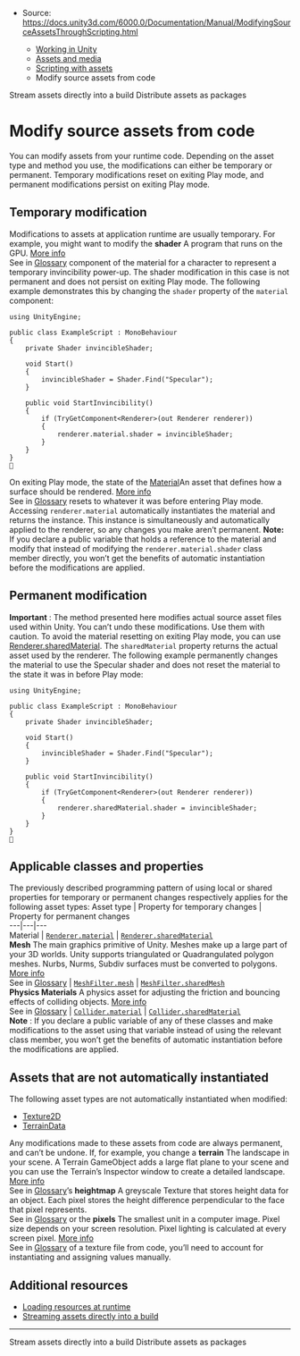 * Source: https://docs.unity3d.com/6000.0/Documentation/Manual/ModifyingSourceAssetsThroughScripting.html

  * [Working in Unity](https://docs.unity3d.com/6000.0/Documentation/Manual/working-in-unity.html)
  * [Assets and media](https://docs.unity3d.com/6000.0/Documentation/Manual/assets-and-media.html)
  * [Scripting with assets](https://docs.unity3d.com/6000.0/Documentation/Manual/ScriptingAssets.html)
  * Modify source assets from code


[](https://docs.unity3d.com/6000.0/Documentation/Manual/StreamingAssets.html)
Stream assets directly into a build
[](https://docs.unity3d.com/6000.0/Documentation/Manual/AssetPackages.html)
Distribute assets as packages
# Modify source assets from code
You can modify assets from your runtime code. Depending on the asset type and method you use, the modifications can either be temporary or permanent. Temporary modifications reset on exiting Play mode, and permanent modifications persist on exiting Play mode.
## Temporary modification
Modifications to assets at application runtime are usually temporary. For example, you might want to modify the **shader** A program that runs on the GPU. [More info](https://docs.unity3d.com/6000.0/Documentation/Manual/Shaders.html)  
See in [Glossary](https://docs.unity3d.com/6000.0/Documentation/Manual/Glossary.html#Shader) component of the material for a character to represent a temporary invincibility power-up. The shader modification in this case is not permanent and does not persist on exiting Play mode.
The following example demonstrates this by changing the `shader` property of the `material` component:
```
using UnityEngine;

public class ExampleScript : MonoBehaviour
{
    private Shader invincibleShader;

    void Start()
    {
        invincibleShader = Shader.Find("Specular");
    }

    public void StartInvincibility()
    {
        if (TryGetComponent<Renderer>(out Renderer renderer))
        {
            renderer.material.shader = invincibleShader;
        }
    }
}

```

On exiting Play mode, the state of the [Material](https://docs.unity3d.com/6000.0/Documentation/ScriptReference/Material.html)An asset that defines how a surface should be rendered. [More info](https://docs.unity3d.com/6000.0/Documentation/Manual/class-Material.html)  
See in [Glossary](https://docs.unity3d.com/6000.0/Documentation/Manual/Glossary.html#Material) resets to whatever it was before entering Play mode. Accessing `renderer.material` automatically instantiates the material and returns the instance. This instance is simultaneously and automatically applied to the renderer, so any changes you make aren’t permanent.
**Note:** If you declare a public variable that holds a reference to the material and modify that instead of modifying the `renderer.material.shader` class member directly, you won’t get the benefits of automatic instantiation before the modifications are applied.
## Permanent modification
**Important** : The method presented here modifies actual source asset files used within Unity. You can’t undo these modifications. Use them with caution.
To avoid the material resetting on exiting Play mode, you can use [Renderer.sharedMaterial](https://docs.unity3d.com/6000.0/Documentation/ScriptReference/Renderer-sharedMaterial.html). The `sharedMaterial` property returns the actual asset used by the renderer.
The following example permanently changes the material to use the Specular shader and does not reset the material to the state it was in before Play mode:
```
using UnityEngine;

public class ExampleScript : MonoBehaviour
{
    private Shader invincibleShader;

    void Start()
    {
        invincibleShader = Shader.Find("Specular");
    }

    public void StartInvincibility()
    {
        if (TryGetComponent<Renderer>(out Renderer renderer))
        {
            renderer.sharedMaterial.shader = invincibleShader;
        }
    }
}

```

## Applicable classes and properties
The previously described programming pattern of using local or shared properties for temporary or permanent changes respectively applies for the following asset types:
Asset type | Property for temporary changes | Property for permanent changes  
---|---|---  
Material | [`Renderer.material`](https://docs.unity3d.com/6000.0/Documentation/ScriptReference/Renderer-material.html) | [`Renderer.sharedMaterial`](https://docs.unity3d.com/6000.0/Documentation/Manual/Renderer-sharedMaterial)  
**Mesh** The main graphics primitive of Unity. Meshes make up a large part of your 3D worlds. Unity supports triangulated or Quadrangulated polygon meshes. Nurbs, Nurms, Subdiv surfaces must be converted to polygons. [More info](https://docs.unity3d.com/6000.0/Documentation/Manual/mesh.html)  
See in [Glossary](https://docs.unity3d.com/6000.0/Documentation/Manual/Glossary.html#Mesh) | [`MeshFilter.mesh`](https://docs.unity3d.com/6000.0/Documentation/ScriptReference/MeshFilter-mesh.html) | [`MeshFilter.sharedMesh`](https://docs.unity3d.com/6000.0/Documentation/ScriptReference/meshFilter-sharedMesh.html)  
**Physics Materials** A physics asset for adjusting the friction and bouncing effects of colliding objects. [More info](https://docs.unity3d.com/6000.0/Documentation/Manual/class-PhysicsMaterial.html)  
See in [Glossary](https://docs.unity3d.com/6000.0/Documentation/Manual/Glossary.html#PhysicsMaterial) | [`Collider.material`](https://docs.unity3d.com/6000.0/Documentation/ScriptReference/Collider-material.html) | [`Collider.sharedMaterial`](https://docs.unity3d.com/6000.0/Documentation/ScriptReference/Collider-sharedMaterial.html)  
**Note** : If you declare a public variable of any of these classes and make modifications to the asset using that variable instead of using the relevant class member, you won’t get the benefits of automatic instantiation before the modifications are applied.
## Assets that are not automatically instantiated
The following asset types are not automatically instantiated when modified:
  * [Texture2D](https://docs.unity3d.com/6000.0/Documentation/ScriptReference/Texture2D.html)
  * [TerrainData](https://docs.unity3d.com/6000.0/Documentation/ScriptReference/TerrainData.html)


Any modifications made to these assets from code are always permanent, and can’t be undone. If, for example, you change a **terrain** The landscape in your scene. A Terrain GameObject adds a large flat plane to your scene and you can use the Terrain’s Inspector window to create a detailed landscape. [More info](https://docs.unity3d.com/6000.0/Documentation/Manual/terrain-UsingTerrains.html)  
See in [Glossary](https://docs.unity3d.com/6000.0/Documentation/Manual/Glossary.html#Terrain)’s **heightmap** A greyscale Texture that stores height data for an object. Each pixel stores the height difference perpendicular to the face that pixel represents.  
See in [Glossary](https://docs.unity3d.com/6000.0/Documentation/Manual/Glossary.html#Heightmap) or the **pixels** The smallest unit in a computer image. Pixel size depends on your screen resolution. Pixel lighting is calculated at every screen pixel. [More info](https://docs.unity3d.com/6000.0/Documentation/Manual/ShadowPerformance.html)  
See in [Glossary](https://docs.unity3d.com/6000.0/Documentation/Manual/Glossary.html#pixel) of a texture file from code, you’ll need to account for instantiating and assigning values manually.
## Additional resources
  * [Loading resources at runtime](https://docs.unity3d.com/6000.0/Documentation/Manual/LoadingResourcesatRuntime.html)
  * [Streaming assets directly into a build](https://docs.unity3d.com/6000.0/Documentation/Manual/StreamingAssets.html)


* * *
[](https://docs.unity3d.com/6000.0/Documentation/Manual/StreamingAssets.html)
Stream assets directly into a build
[](https://docs.unity3d.com/6000.0/Documentation/Manual/AssetPackages.html)
Distribute assets as packages
